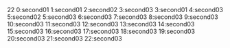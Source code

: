 22
0:second01
1:second01
2:second02
3:second03
3:second01
4:second03
5:second02
5:second03
6:second03
7:second03
8:second03
9:second03
10:second03
11:second03
12:second03
13:second03
14:second03
15:second03
16:second03
17:second03
18:second03
19:second03
20:second03
21:second03
22:second03
